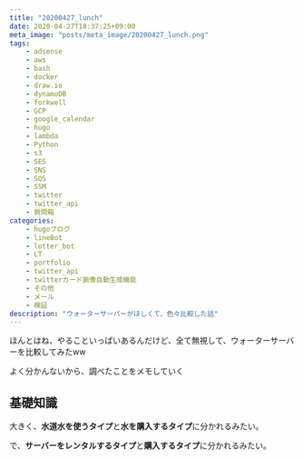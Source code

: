 ```yaml
---
title: "20200427_lunch"
date: 2020-04-27T18:37:25+09:00
meta_image: "posts/meta_image/20200427_lunch.png"
tags: 
    - adsense
    - aws
    - bash
    - docker
    - draw.io
    - dynamoDB
    - forkwell
    - GCP
    - google_calendar
    - hugo
    - lambda
    - Python
    - s3
    - SES
    - SNS
    - SQS
    - SSM
    - twitter
    - twitter_api
    - 質問箱
categories: 
    - hugoブログ
    - lineBot
    - lotter_bot
    - LT
    - portfolio
    - twitter_api
    - twitterカード画像自動生成機能
    - その他
    - メール
    - 検証
description: "ウォーターサーバーがほしくて、色々比較した話"
---
```


ほんとはね、やることいっぱいあるんだけど、全て無視して、ウォーターサーバーを比較してみたww

よく分かんないから、調べたことをメモしていく

## 基礎知識

大きく、**水道水を使うタイプ**と**水を購入するタイプ**に分かれるみたい。

で、**サーバーをレンタルするタイプ**と**購入するタイプ**に分かれるみたい。

## 
